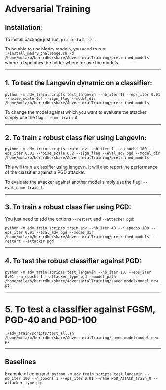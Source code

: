 # Adversarial Training

## Installation:
To install package just run:
`pip install -e .`

To be able to use Madry models, you need to run:
`./install_madry_challenge.sh -d /home/mila/b/berardhu/share/AdversarialTraining/pretrained_models`
where -d specifies the folder where to save the models.

-------------
## 1. To test the Langevin dynamic on a classifier:
`python -m adv_train.scripts.test_langevin --nb_iter 10 --eps_iter 0.01 --noise_scale 0.4 --sign_flag --model_dir /home/mila/b/berardhu/share/AdversarialTraining/pretrained_models`

To change the model against which you want to evaluate the attacker simply use the flag: `--name train_0`.

-------------------------
## 2. To train a robust classifier using Langevin:
`python -m adv_train.scripts.train_adv --nb_iter 1 --n_epochs 100 --eps_iter 0.01 --noise_scale 0.2 --sign_flag --eval_adv pgd --model_dir /home/mila/b/berardhu/share/AdversarialTraining/pretrained_models`

This will train a classifier using langevin. It will also report the performance of the classifier against a PGD attacker.

To evaluate the attacker against another model simply use the flag: `--eval_name train_0`.

--------------------
## 3. To train a robust classifier using PGD:
You just need to add the  options `--restart` and `--attacker pgd`:

`python -m adv_train.scripts.train_adv --nb_iter 40 --n_epochs 100 --eps_iter 0.01 --eval_adv pgd --model_dir /home/mila/b/berardhu/share/AdversarialTraining/pretrained_models --restart --attacker pgd`

--------------------
## 4. To test the robust classifier against PGD:
`python -m adv_train.scripts.test_langevin --nb_iter 100 --eps_iter 0.01 --n_epochs 1 --attacker_type pgd --model_path /home/mila/b/berardhu/share/AdversarialTraining/saved_model/model_new.pt`

--------------------------
# 5. To test a classifier against FGSM, PGD-40 and PGD-100
`./adv_train/scripts/test_all.sh /home/mila/b/berardhu/share/AdversarialTraining/saved_model/model_new.pt`

---------------
## Baselines

Example of command: `python -m adv_train.scripts.test_langevin --nb_iter 100 --n_epochs 1 --eps_iter 0.01 --name PGD_ATTACK_train_0 --attacker_type pgd`
